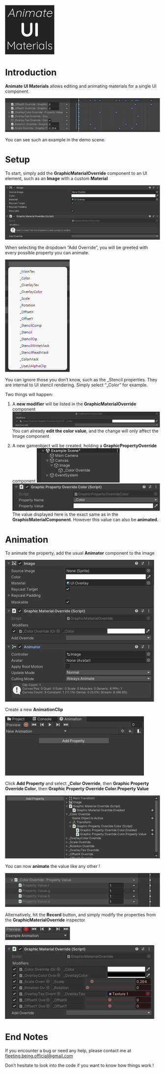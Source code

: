 # 

![alt_text](images/image1.png "image_tooltip")


# Introduction

**Animate UI Materials** allows editing and animating materials for a single UI component.






![alt_text](images/image2.png "image_tooltip")


You can see such an example in the demo scene.


# Setup

To start, simply add the **GraphicMaterialOverride** component to an UI element, such as an **Image** with a custom **Material**






![alt_text](images/image3.png "image_tooltip")


When selecting the dropdown “Add Override”, you will be greeted with every possible property you can animate.






![alt_text](images/image4.png "image_tooltip")


You can ignore those you don’t know, such as the _Stencil properties. They are internal to UI stencil rendering. Simply select “_Color” for example.

Two things will happen:



1. A **new modifier** will be listed in the **GraphicMaterialOverride** component
![alt_text](images/image5.png "image_tooltip")
You can already **edit the color value**, and the change will only affect the Image component

2. A new gameobject will be created, holding a **GraphicPropertyOverride** component
![alt_text](images/image6.png "image_tooltip")
![alt_text](images/image7.png "image_tooltip")
The value displayed here is the exact same as in the **GraphicMaterialComponent**. However this value can also be **animated.**


# Animation

To animate the property, add the usual **Animator** component to the image






![alt_text](images/image8.png "image_tooltip")


Create a new **AnimationClip**






![alt_text](images/image9.png "image_tooltip")


Click **Add Property** and select **_Color Override**, then **Graphic Property Override Color**, then **Graphic Property Override Color.Property Value**






![alt_text](images/image10.png "image_tooltip")


You can now **animate** the value like any other !






![alt_text](images/image11.png "image_tooltip")


Alternatively, hit the **Record** button, and simply modify the properties from the **GraphicMaterialOverride** inspector






![alt_text](images/image12.png "image_tooltip")







![alt_text](images/image13.png "image_tooltip")



# End Notes

If you encounter a bug or need any help, please contact me at [fleeting.being.official@gmail.com](mailto:fleeting.being.official@gmail.com)

Don’t hesitate to look into the code if you want to know how things work !
